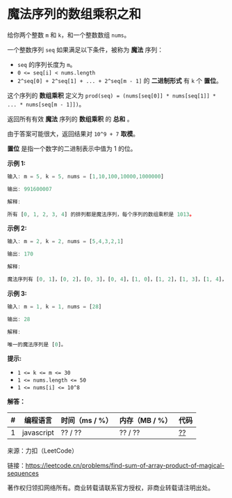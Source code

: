# 魔法序列的数组乘积之和

给你两个整数 `m` 和 `k`，和一个整数数组 `nums`。

一个整数序列 `seq` 如果满足以下条件，被称为 **魔法** 序列：
- `seq` 的序列长度为 `m`。
- `0 <= seq[i] < nums.length`
- `2^seq[0] + 2^seq[1] + ... + 2^seq[m - 1]` 的 **二进制形式** 有 `k` 个 **置位**。

这个序列的 **数组乘积** 定义为 `prod(seq) = (nums[seq[0]] * nums[seq[1]] * ... * nums[seq[m - 1]])`。

返回所有有效 **魔法** 序列的 **数组乘积** 的 **总和** 。

由于答案可能很大，返回结果对 `10^9 + 7` **取模**。

**置位** 是指一个数字的二进制表示中值为 1 的位。

**示例 1:**

``` javascript
输入: m = 5, k = 5, nums = [1,10,100,10000,1000000]

输出: 991600007

解释:

所有 [0, 1, 2, 3, 4] 的排列都是魔法序列，每个序列的数组乘积是 1013。
```

**示例 2:**

``` javascript
输入: m = 2, k = 2, nums = [5,4,3,2,1]

输出: 170

解释:

魔法序列有 [0, 1]，[0, 2]，[0, 3]，[0, 4]，[1, 0]，[1, 2]，[1, 3]，[1, 4]，[2, 0]，[2, 1]，[2, 3]，[2, 4]，[3, 0]，[3, 1]，[3, 2]，[3, 4]，[4, 0]，[4, 1]，[4, 2] 和 [4, 3]。
```

**示例 3:**

``` javascript
输入: m = 1, k = 1, nums = [28]

输出: 28

解释:

唯一的魔法序列是 [0]。
```

**提示:**

- `1 <= k <= m <= 30`
- `1 <= nums.length <= 50`
- `1 <= nums[i] <= 10^8`

**解答：**

**#**|**编程语言**|**时间（ms / %）**|**内存（MB / %）**|**代码**
------|----------|-----------------|----------------|--------
1|javascript|?? / ??|?? / ??|[??](./javascript/ac_v1.js)

来源：力扣（LeetCode）

链接：https://leetcode.cn/problems/find-sum-of-array-product-of-magical-sequences

著作权归领扣网络所有。商业转载请联系官方授权，非商业转载请注明出处。

